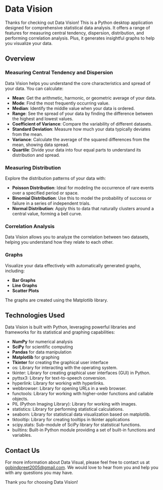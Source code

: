 # Data Vision

Thanks for checking out Data Vision! This is a Python desktop application designed for comprehensive statistical data analysis. It offers a range of features for measuring central tendency, dispersion, distribution, and performing correlation analysis. Plus, it generates insightful graphs to help you visualize your data.

## Overview

### Measuring Central Tendency and Dispersion

Data Vision helps you understand the core characteristics and spread of your data. You can calculate:

- **Mean**: Get the arithmetic, harmonic, or geometric average of your data.
- **Mode**: Find the most frequently occurring value.
- **Median**: Identify the middle value when your data is ordered.
- **Range**: See the spread of your data by finding the difference between the highest and lowest values.
- **Coefficient of Variance**: Compare the variability of different datasets.
- **Standard Deviation**: Measure how much your data typically deviates from the mean.
- **Variance**: Calculate the average of the squared differences from the mean, showing data spread.
- **Quartile**: Divide your data into four equal parts to understand its distribution and spread.

### Measuring Distribution

Explore the distribution patterns of your data with:

- **Poisson Distribution**: Ideal for modeling the occurrence of rare events over a specified period or space.
- **Binomial Distribution**: Use this to model the probability of success or failure in a series of independent trials.
- **Normal Distribution**: Apply this to data that naturally clusters around a central value, forming a bell curve.

### Correlation Analysis

Data Vision allows you to analyze the correlation between two datasets, helping you understand how they relate to each other.

### Graphs

Visualize your data effectively with automatically generated graphs, including:

- **Bar Graphs**
- **Line Graphs**
- **Scatter Plots**

The graphs are created using the Matplotlib library.

## Technologies Used

Data Vision is built with Python, leveraging powerful libraries and frameworks for its statistical and graphing capabilities:

- **NumPy** for numerical analysis
- **SciPy** for scientific computing
- **Pandas** for data manipulation
- **Matplotlib** for graphing
- **Tkinter** for creating the graphical user interface
- os: Library for interacting with the operating system.
- tkinter: Library for creating graphical user interfaces (GUI) in Python.
- pyttsx3: Library for text-to-speech conversion.
- hyperlink: Library for working with hyperlinks.
- webbrowser: Library for opening URLs in a web browser.
- functools: Library for working with higher-order functions and callable objects.
- PIL (Python Imaging Library): Library for working with images.
- statistics: Library for performing statistical calculations.
- seaborn: Library for statistical data visualization based on matplotlib.
- tktooltip: Library for creating tooltips in tkinter applications
- scipy.stats: Sub-module of SciPy library for statistical functions.
- builtins: Built-in Python module providing a set of built-in functions and variables.

## Contact Us

For more information about Data Visual, please feel free to contact us at gobindpreet2005@gmail.com. We would love to hear from you and help you with any questions you may have.

Thank you for choosing Data Vision!
